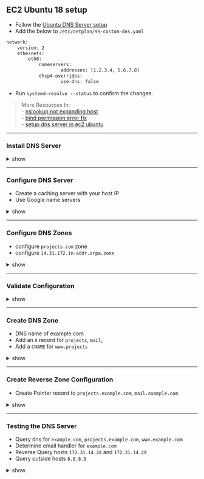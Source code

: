 ## EC2 Ubuntu 18 setup
- Follow the [Ubuntu DNS Server setup](https://aws.amazon.com/premiumsupport/knowledge-center/ec2-static-dns-ubuntu-debian/)
- Add the below to `/etc/netplan/99-custom-dns.yaml`
```bash
network:
    version: 2
    ethernets:
        eth0:         
            nameservers:
                    addresses: [1.2.3.4, 5.6.7.8]
            dhcp4-overrides:
                    use-dns: false
```
- Run `systemd-resolve --status` to confirm the changes.

> More Resources In: 
> <br>- [nslookup not expanding host](https://askubuntu.com/questions/1040595/dns-at-systemds-127-0-0-53-is-ignoring-some-lookups/1072127#1072127)
> <br>- [bind permission error fix](https://serverfault.com/questions/447913/bind-permission-errors/811841#811841)
> <br>- [setup dns server in ec2 ubuntu](https://aws.amazon.com/premiumsupport/knowledge-center/ec2-static-dns-ubuntu-debian/)
---
### Install DNS Server
<details><summary>show</summary>
<p>

```bash
sudo apt-get update
sudo apt-get install bind9 bind9utils
```
</p>
</details>

---
### Configure DNS Server
- Create a caching server with your host IP
- Use Google name servers
<details><summary>show</summary>
<p>

```bash
sudo vi /etc/bind/named.conf.options
# Add the following lines inside options block
listen-on port 53 { 127.0.0.1; 172.31.14.134; };
allow-query { localhost; 172.31.14.0/24; };
recursion yes;
forwarders {
    8.8.8.8;
    8.8.4.4;
}
```
</p>
</details>

---
### Configure DNS Zones
- configure `projects.com` zone
- configure `14.31.172.in-addr.arpa.zone`
<details><summary>show</summary>
<p>

```bash
sudo vi /etc/bind/named.conf
# Add the following lines
zone "example.com." IN {
    type master;
    file "/var/lib/bind/example.com.zone";
};
zone "14.31.172.in-addr.arpa.zone" {
    type master;
    file "/var/lib/bind/14.31.172.in-addr.arpa.zone"
};
```
</p>
</details>

---
### Validate Configuration
<details><summary>show</summary>
<p>

```bash
sudo named-checkconf /etc/bind/named.conf
```
</p>
</details>

---

### Create DNS Zone
- DNS name of example.com
- Add an `A` record for `projects`, `mail`, 
- Add a `CNAME` for `www.projects`
<details><summary>show</summary>
<p>

```bash
sudo vi /var/lib/bind/example.com.zone
# Add the following lines
$TTL    604800
@       IN      SOA     example.com. root.example.com. (
                        2016051101 ; Serial
                        10800 ; Refresh
                        3600 ; Retry
                        604800 ; Expire
                        604800) ; Negative TTL
;
@       IN      NS      dns.example.com.
dns     IN      A       172.31.14.134
projects    IN      A       172.31.14.29
mail    IN      A       172.31.14.28
@       IN      MX      10 mail.example.com.
www.projects        IN      CNAME   projects
```
</p>
</details>

---
### Create Reverse Zone Configuration
- Create Pointer record to `projects.example.com`, `mail.example.com`
<details><summary>show</summary>
<p>

```bash
sudo vi /var/lib/bind/14.31.172.in-addr.arpa.zone
# Add the following lines
$TTL    604800
@       IN      SOA     example.com. root.example.com. (
                        2016051101 ; Serial
                        10800 ; Refresh
                        3600 ; Retry
                        604800 ; Expire
                        604800) ; Minimum TTL
;
@       IN      NS      dns.example.me.com.
29      IN      PTR     projects.example.com.
28      IN      PTR     mail.example.com.
```

</p>
</details>

---
### Testing the DNS Server
- Query dns for `example.com`, `projects.example.com`, `www.example.com`
- Determine email handler for `example.com`
- Reverse Query hosts `172.31.14.28` and `172.31.14.29`
- Query outside hosts `8.8.8.8`
<details><summary>show</summary>
<p>

```bash
host www.example.com
host example.com
host projects.example.com

host -t mx example.com

host 172.31.14.28
host 172.31.14.29

host 8.8.8.8
```
</p>
</details>
